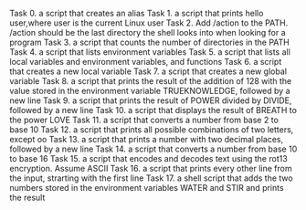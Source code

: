 Task 0. a script that creates an alias
Task 1. a script that prints hello user,where user is the current Linux user
Task 2. Add /action to the PATH. /action should be the last directory the shell looks into when looking for a program
Task 3. a script that counts the number of directories in the PATH
Task 4. a script that lists environment variables
Task 5. a script that lists all local variables and environment variables, and functions
Task 6. a script that creates a new local variable
Task 7.  a script that creates a new global variable
Task 8. a script that prints the result of the addition of 128 with the value stored in the environment variable TRUEKNOWLEDGE, followed by a new line
Task 9. a script that prints the result of POWER divided by DIVIDE, followed by a new line
Task 10. a script that displays the result of BREATH to the power LOVE
Task 11. a script that converts a number from base 2 to base 10
Task 12. a script that prints all possible combinations of two letters, except oo
Task 13. a script that prints a number with two decimal places, followed by a new line
Task 14. a script that converts a number from base 10 to base 16
Task 15. a script that encodes and decodes text using the rot13 encryption. Assume ASCII
Task 16. a script that prints every other line from the input, strarting with the first line
Task 17. a shell script that adds the two numbers stored in the environment variables WATER and STIR and prints the result

